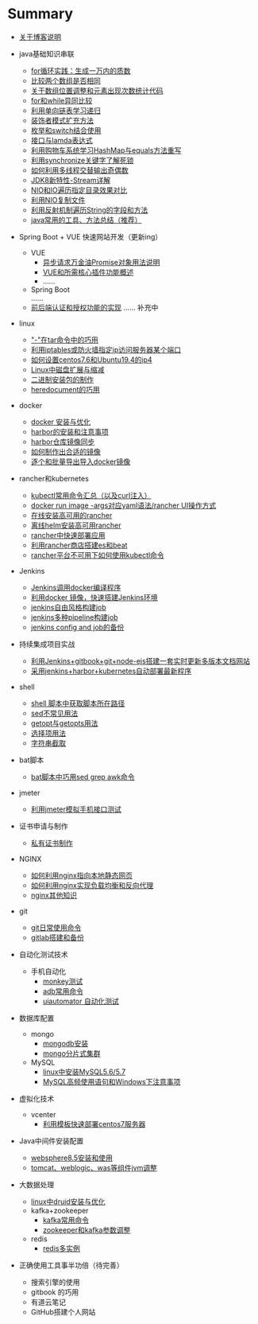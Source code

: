 # Summary
* [关于博客说明](README.md)

* java基础知识串联
  * [for循环实践：生成一万内的质数](middleware/prime_number_product.md)
  * [比较两个数组是否相同](middleware/compara-arry.md)
  * [关于数组位置调整和元素出现次数统计代码](middleware/java-code.md)
  * [for和while异同比较](middleware/for-while.md)
  * [利用单向链表学习递归](middleware/java-recursion.md)
  * [装饰者模式扩充方法](middleware/java-decortar.md)
  * [枚举和switch结合使用](middleware/java-enmu-switch.md)
  * [接口与lamda表达式](middleware/java-interface-lamda.md)
  * [利用购物车系统学习HashMap与equals方法重写](middleware/java-shopping-map.md)
  * [利用synchronize关键字了解死锁](middleware/java-dead-lock.md)
  * [如何利用多线程交替输出奇偶数](middleware/java-multithread.md)
  * [JDK8新特性-Stream详解](middleware/java8-practice-stream.md)
  * [NIO和IO遍历指定目录效果对比](middleware/NIO-IO-diff.md)
  * [利用NIO复制文件](middleware/use-NIO-read-write.md)
  * [利用反射机制遍历String的字段和方法](middleware/java-reflect.md)
  * [java常用的工具、方法总结（推荐）](middleware/java_tools_usager.md)

* Spring Boot + VUE 快速网站开发（更新ing）
  * VUE    
    * [异步请求万金油Promise对象用法说明](devWeb/promise_usage.md)
    * [VUE和所需核心插件功能概述](devWeb/vue_and_plugin_introduce.md)      
    * ……
  * Spring Boot   
    ……
  * [前后端认证和授权功能的实现](devWeb/xxxx.md) 
    ……
    补充中


* linux
  * ["-"在tar命令中的巧用](linux/tar-deal.md)
  * [利用iptables或防火墙指定ip访问服务器某个端口](linux/limit_ip.md)
  * [如何设置centos7.6和Ubuntu19.4的ip4](linux/set_ip.md)
  * [Linux中磁盘扩展与缩减](linux/extend_disk.md)
  * [二进制安装包的制作](linux/how_to_made_bin.md)
  * [heredocument的巧用](linux/use_heredoc.md)

* docker
  * [docker 安装与优化](docker/docker-install.md)
  * [harbor的安装和注意事项](docker/harbor-install.md)
  * [harbor仓库镜像同步](docker/harbor-sync.md)
  * [如何制作出合适的镜像](docker/dockerfile-rule.md)
  * [逐个和批量导出导入docker镜像](docker/save_load_images.md)

* rancher和kubernetes
  *  [kubectl常用命令汇总（以及curl注入）](k8s/kubectl-user-instruction.md)
  *  [docker run image -args对应yaml语法/rancher UI操作方式](k8s/docker-run-and-k8s-command.md)
  *  [在线安装高可用的rancher](k8s/rancher_online_installation.md)
  *  [离线helm安装高可用rancher](k8s/rancher_offline_installation.md)
  *  [rancher中快速部署应用](k8s/deploy_app_in_rancher.md)
  *  [利用rancher商店搭建es和beat](k8s/use_appstore_deploy_es_in_rancher.md)
  *  [rancher平台不可用下如何使用kubectl命令](k8s/how_to_use_kubectl_noserver.md)

* Jenkins
  * [Jenkins调用docker编译程序](jenkins/jenkins-slave-for-docker.md)
  * [利用docker 镜像，快速搭建Jenkins环境](jenkins/install-jenkins.md)
  * [jenkins自由风格构建job](jenkins/freestyle_build_in_jenkins.md)
  * [jenkins多种pipeline构建job](jenkins/variety_pipeline_build.md)
  * [jenkins config and job的备份](jenkins/thinBackup_jenkins.md)

* 持续集成项目实战
  * [利用Jenkins+gitbook+git+node-ejs搭建一套实时更新多版本文档网站](other/devops_practices_gitbook_web.md)
  * [采用jenkins+harbor+kubernetes自动部署最新程序](other/devops_practices_k8s.md)

* shell
  * [shell 脚本中获取脚本所在路径](shell/get_dir_in_shell.md)
  * [sed不常见用法](shell/sed_use_hard.md)
  * [getopt与getopts用法](shell/getopt_and_getopts_use.md)
  * [选择项用法](shell/ps3_use.md)
  * [字符串截取](shell/trim_string.md)

* bat脚本
  * [bat脚本中巧用sed grep awk命令](bat/bat-use-sedawk.md)

* jmeter
  * [利用jmeter模拟手机接口测试](jmeter/use_jmeter_test_app.md)

* 证书申请与制作
  * [私有证书制作](ca/make_key.md)

* NGINX
  * [如何利用nginx指向本地静态网页](nginx/direct_static_web.md)
  * [如何利用nginx实现负载均衡和反向代理](nginx/load_balance.md)
  * [nginx其他知识](nginx/nginx_other.md)

* git
  * [git日常使用命令](git/git-use.md)
  * [gitlab搭建和备份](git/install_and_bak_gitlab.md)

* 自动化测试技术
  * 手机自动化
    * [monkey测试](autotech/monkey_android.md)
    * [adb常用命令](autotech/adb_cmd.md)
    * [uiautomator 自动化测试](autotech/uiautomator_introduce.md)

* 数据库配置
  * mongo
    * [mongodb安装](data/install_mongodb.md)
    * [mongo分片式集群](data/use_mongo3.6_deploy_shard_cluster.md)
  * MySQL
    * [linux中安装MySQL5.6/5.7](data/install_mysql.md)
    * [MySQL高频使用语句和Windows下注意事项](data/use_mysql.md)

* 虚拟化技术
  * vcenter
    * [利用模板快速部署centos7服务器](vm/use_tem_deploy_centos7.md)

* Java中间件安装配置
  * [websphere8.5安装和使用](middleware/install_websphere8.5.md)
  * [tomcat、weblogic、was等组件jvm调整](middleware/update_jvm_value.md)

* 大数据处理
  * [linux中druid安装与优化](data/install_druid.md)
  * kafka+zookeeper
    * [kafka常用命令](data/kafka_cmd.md)
    * [zookeeper和kafka参数调整](data/update_jvm_zk.md)
  * redis
    * [redis多实例](data/cluster_redis.md)

* 正确使用工具事半功倍（待完善）
  * 搜索引擎的使用
  * gitbook 的巧用
  * 有道云笔记
  * GitHub搭建个人网站